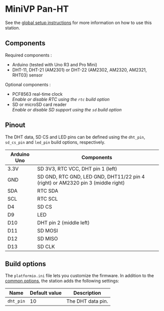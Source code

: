 # MiniVP Pan-HT

See the [global setup instructions](../README.md) for more information on how to use this station.

## Components

Required components :

* Arduino (tested with Uno R3 and Pro Mini)
* DHT-11, DHT-21 (AM2301) or DHT-22 (AM2302, AM2320, AM2321, RHT03) sensor

Optional components :

* PCF8563 real-time clock  
  *Enable or disable RTC using the `rtc` build option*
* SD or microSD card reader  
  *Enable or disable SD support using the `sd` build option*

## Pinout

The DHT data, SD CS and LED pins can be defined using the `dht_pin`, `sd_cs_pin` and `led_pin` build options, respectively.

Arduino Uno | Components
----------- | ----------
3.3V        | SD 3V3, RTC VCC, DHT pin 1 (left)
GND         | SD GND, RTC GND, LED GND, DHT11/22 pin 4 (right) or AM2320 pin 3 (middle right)
SDA         | RTC SDA
SCL         | RTC SCL
D4          | SD CS
D9          | LED
D10         | DHT pin 2 (middle left)
D11         | SD MOSI
D12         | SD MISO
D13         | SD CLK

## Build options

The `platformio.ini` file lets you customize the firmware. In addition to the [common options](../README.md#common-build-options), the station adds the following settings:

Name      | Default value | Description
--------- | ------------- | -----------
`dht_pin` | 10            | The DHT data pin.
